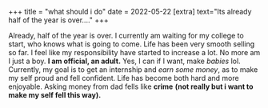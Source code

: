 +++
title = "what should i do"
date = 2022-05-22
[extra]
text="Its already half of the year is over...."
+++

Already, half of the year is over. I currently am waiting for my college to start, who knows what is going to come. Life has been very smooth selling so far. I feel like my responsibility have started to increase a lot. No more am I just a boy. **I am official, an adult.** Yes, I can if I want, make *babies* lol. Currently, my goal is to get an internship and *earn some money*, as to make my self proud and fell confident. Life has become both hard and more enjoyable. Asking money from dad fells like **crime** **(not really but i want to make my self fell this way).**